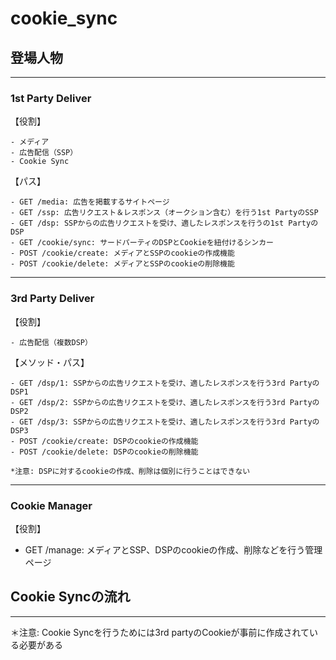# cookie_sync

## 登場人物
---
### **1st Party Deliver**
【役割】
```
- メディア
- 広告配信（SSP）
- Cookie Sync
```
【パス】
```
- GET /media: 広告を掲載するサイトページ
- GET /ssp: 広告リクエスト＆レスポンス（オークション含む）を行う1st PartyのSSP
- GET /dsp: SSPからの広告リクエストを受け、適したレスポンスを行うの1st PartyのDSP
- GET /cookie/sync: サードパーティのDSPとCookieを紐付けるシンカー
- POST /cookie/create: メディアとSSPのcookieの作成機能
- POST /cookie/delete: メディアとSSPのcookieの削除機能
```
---
### **3rd Party Deliver**
【役割】
```
- 広告配信（複数DSP）
```
【メソッド・パス】
```
- GET /dsp/1: SSPからの広告リクエストを受け、適したレスポンスを行う3rd PartyのDSP1
- GET /dsp/2: SSPからの広告リクエストを受け、適したレスポンスを行う3rd PartyのDSP2
- GET /dsp/3: SSPからの広告リクエストを受け、適したレスポンスを行う3rd PartyのDSP3
- POST /cookie/create: DSPのcookieの作成機能
- POST /cookie/delete: DSPのcookieの削除機能

*注意: DSPに対するcookieの作成、削除は個別に行うことはできない
```
---
### **Cookie Manager**
【役割】
- GET /manage: メディアとSSP、DSPのcookieの作成、削除などを行う管理ページ

## Cookie Syncの流れ
---

＊注意: Cookie Syncを行うためには3rd partyのCookieが事前に作成されている必要がある

